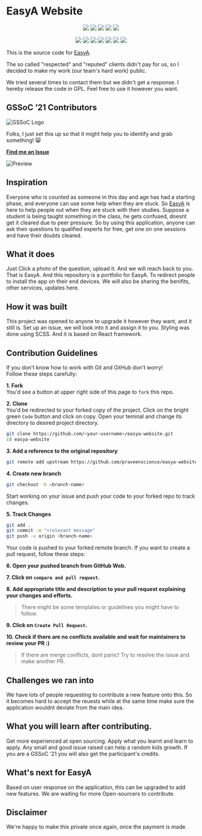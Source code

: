 # EasyA Website
<div align="center">

<a href="https://github.com/praveenscience/easya-website"><img src="https://badges.frapsoft.com/os/v1/open-source.svg?v=103"></a>
<a href="https://github.com/praveenscience/easya-website"><img src="https://img.shields.io/badge/Built%20by-developers%20%3C%2F%3E-0059b3"></a>
<a href="https://github.com/praveenscience/easya-website"><img src="https://img.shields.io/static/v1.svg?label=Contributions&message=Welcome&color=yellow"></a>
<a href="https://github.com/praveenscience/easya-website/watchers"><img src="https://img.shields.io/github/watchers/praveenscience/easya-website?color=brightgreen"></a>
<a href="https://github.com/praveenscience/easya-website/blob/master/LICENSE"><img src="https://img.shields.io/badge/license-GNU-blue.svg?v=103"></a>

<a href="https://github.com/praveenscience/easya-website/graphs/contributors"><img src="https://img.shields.io/github/contributors/praveenscience/easya-website?color=brightgreen"></a>
<a href="https://github.com/praveenscience/easya-website/stargazers"><img src="https://img.shields.io/github/stars/praveenscience/easya-website?color=0059b3"></a>
<a href="https://github.com/praveenscience/easya-website/network/members"><img src="https://img.shields.io/github/forks/praveenscience/easya-website?color=yellow"></a>
<a href="https://github.com/praveenscience/easya-website/issues"><img src="https://img.shields.io/github/issues/praveenscience/easya-website?color=0059b3"></a>
<a href="https://github.com/praveenscience/easya-website/issues?q=is%3Aissue+is%3Aclosed"><img src="https://img.shields.io/github/issues-closed-raw/praveenscience/easya-website?color=yellow"></a>
<a href="https://github.com/praveenscience/easya-website/pulls"><img src="https://img.shields.io/github/issues-pr/praveenscience/easya-website?color=brightgreen"></a>
<a href="https://github.com/praveenscience/easya-website/pulls?q=is%3Apr+is%3Aclosed"><img src="https://img.shields.io/github/issues-pr-closed-raw/praveenscience/easya-website?color=0059b3"></a> 
</div>

This is the source code for [EasyA](https://easya.io/).

The so called "respected" and "reputed" clients didn't pay for us, so I decided to make my work (our team's hard work) public.

We tried several times to contact them but we didn't get a response. I hereby release the code in GPL. Feel free to use it however you want.

## GSSoC ’21 Contributors

![GSSoC Logo](https://i.imgur.com/BR9Q5Pd.png)

Folks, I just set this up so that it might help you to identify and grab something! 😸

**[Find me an Issue](https://itjc8.csb.app/)**

![Preview](https://i.imgur.com/FW6f3Xt.png)

## Inspiration
Everyone who is counted as someone in this day and age has had a starting phase, and everyone can use some help when they are stuck. 
So [EasyA](https://easya.io/) is here to help people out when they are stuck with their studies.
Suppose a student is being taught something in the class, he gets confused, doesnt get it cleared due to peer pressure. 
So by using this application, anyone can ask their questions to qualified experts for free, get one on one sessions and have their doubts cleared.


## What it does
Just Click a photo of the question, upload it. And we will reach back to you. That is EasyA.
And this repository is a portfolio for EasyA. To redirect people to install the app on their end devices.
We will also be sharing the benifits, other services, updates here.
## How it was built
This project was opened to anyone to upgrade it however they want, and it still is.
Set up an issue, we will look into it and assign it to you.
Styling was done using SCSS.
And it is based on React framework.
## Contribution Guidelines
If you don't know how to work with Git and GitHub don't worry!  
Follow these steps carefully:

**1. Fork**  
You'd see a button at upper right side of this page to `fork` this repo.

**2. Clone**  
You'd be redirected to your forked copy of the project. Click on the bright green `Code` button and click on copy.
Open your teminal and change its directory to desired project directory.
```bash
git clone https://github.com/<your-username>/easya-website.git
cd easya-website
```

**3. Add a reference to the original repository**  
```bash
git remote add upstream https://github.com/praveenscience/easya-website.git
```

**4. Create new branch**  
```bash
git checkout -b <branch-name>
```

Start working on your issue and push your code to your forked repo to track changes.  

**5. Track Changes**  
```bash
git add .
git commit -m "<relevant message"
git push -u origin <branch-name>
```

Your code is pushed to your forked remote branch. If you want to create a pull request, follow these steps:  

**6. Open your pushed branch from GitHub Web.**  

**7. Click on `compare and pull request`.**  

**8. Add appropriate title and description to your pull request explaining your changes and efforts.**  

> There might be some templates or guidelines you might have to follow.

**9. Click on `Create Pull Request`.**  

**10. Check if there are no conflicts available and wait for maintainers to review your PR :)**
> If there are merge conflicts, dont panic! Try to resolve the issue and make another PR.



## Challenges we ran into
We have lots of people requesting to contribute a new feature onto this. 
So it becomes hard to accept the reuests while at the same time make sure the application wouldnt deviate from the main idea.
## What you will learn after contributing.
Get more experienced at open sourcing.
Apply what you learnt and learn to apply.
Any small and good issue raised can help a random kids growth.
If you are a GSSoC ’21 you will also get the participant's credits.
## What's next for EasyA
Based on user response on the application, this can be upgraded to add new features.
We are waiting for more Open-sourcers to contribute.

## Disclaimer

We're happy to make this private once again, once the payment is made.
